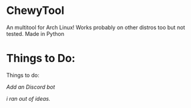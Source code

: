 # ChewyTool
An multitool for Arch Linux!
Works probably on other distros too but not tested.
Made in Python

# Things to Do:
Things to do:

*Add an Discord bot*

*i ran out of ideas.*